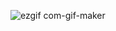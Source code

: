 
![ezgif com-gif-maker](https://user-images.githubusercontent.com/61011204/160067341-ebcb40df-3284-4e24-b14d-bcf08dba9e77.gif)

